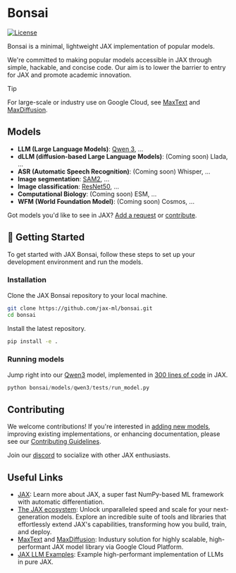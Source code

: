 #  Bonsai

[![License](https://img.shields.io/badge/License-Apache%202.0-blue.svg)](LICENSE)

Bonsai is a minimal, lightweight JAX implementation of popular models.

We're committed to making popular models accessible in JAX through simple, hackable, and concise code. Our aim is to lower the barrier to entry for JAX and promote academic innovation.


> [!TIP]
> For large-scale or industry use on Google Cloud, see [MaxText](https://github.com/AI-Hypercomputer/maxtext) and [MaxDiffusion](https://github.com/AI-Hypercomputer/maxdiffusion).


## Models

* **LLM (Large Language Models)**: [Qwen 3](bonsai/models/qwen3), ...
* **dLLM (diffusion-based Large Language Models)**: (Coming soon) Llada, ...
* **ASR (Automatic Speech Recognition)**: (Coming soon) Whisper, ...
* **Image segmentation**: [SAM2](bonsai/models/sam2), ...
* **Image classification**: [ResNet50](bonsai/models/resnet50), ...
* **Computational Biology**: (Coming soon) ESM, ...
* **WFM (World Foundation Model)**: (Coming soon) Cosmos, ...

Got models you'd like to see in JAX? [Add a request](https://github.com/jax-ml/bonsai/issues) or [contribute](CONTRIBUTING.md).

## 🏁 Getting Started

To get started with JAX Bonsai, follow these steps to set up your development environment and run the models.

### Installation

Clone the JAX Bonsai repository to your local machine.

```bash
git clone https://github.com/jax-ml/bonsai.git
cd bonsai
```

Install the latest repository.
```bash
pip install -e .
```

### Running models

Jump right into our [Qwen3](bonsai/models/qwen3) model, implemented in [300 lines of code](bonsai/models/qwen3/modeling.py) in JAX.

```python
python bonsai/models/qwen3/tests/run_model.py
```


## Contributing

We welcome contributions!
If you're interested in [adding new models](CONTRIBUTING.md#contributing-a-model), improving existing implementations, or enhancing documentation, please see our [Contributing Guidelines](CONTRIBUTING.md).

Join our [discord](https://discord.gg/9x62QwZXj7) to socialize with other JAX enthusiasts.

## Useful Links
* [JAX](https://docs.jax.dev/en/latest/quickstart.html): Learn more about JAX, a super fast NumPy-based ML framework with automatic differentiation.
* [The JAX ecosystem](https://docs.jaxstack.ai/en/latest/getting_started.html): Unlock unparalleled speed and scale for your next-generation models. Explore an incredible suite of tools and libraries that effortlessly extend JAX's capabilities, transforming how you build, train, and deploy.
* [MaxText](https://github.com/AI-Hypercomputer/maxtext) and [MaxDiffusion](https://github.com/AI-Hypercomputer/maxdiffusion): Industury solution for highly scalable, high-performant JAX model library via Google Cloud Platform.
* [JAX LLM Examples](https://github.com/jax-ml/jax-llm-examples): Example high-performant implementation of LLMs in pure JAX.
